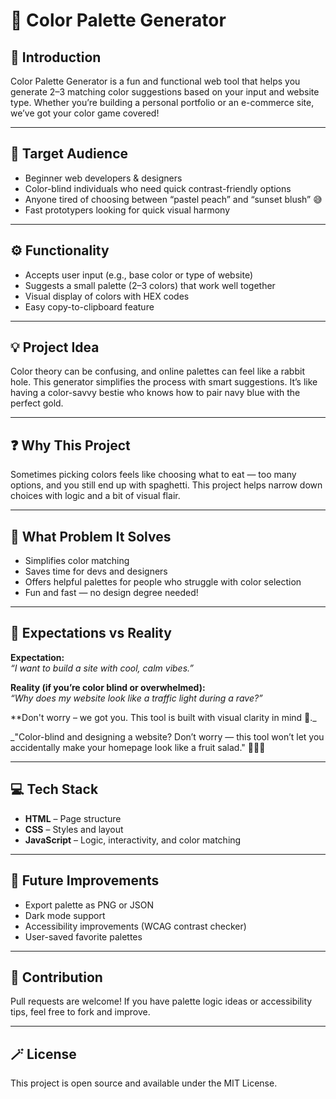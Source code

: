 # 🎨 Color Palette Generator

## 🧠 Introduction  
Color Palette Generator is a fun and functional web tool that helps you generate 2–3 matching color suggestions based on your input and website type. Whether you’re building a personal portfolio or an e-commerce site, we’ve got your color game covered!

---

## 🎯 Target Audience  
- Beginner web developers & designers  
- Color-blind individuals who need quick contrast-friendly options  
- Anyone tired of choosing between “pastel peach” and “sunset blush” 😅  
- Fast prototypers looking for quick visual harmony

---

## ⚙️ Functionality  
- Accepts user input (e.g., base color or type of website)
- Suggests a small palette (2–3 colors) that work well together
- Visual display of colors with HEX codes
- Easy copy-to-clipboard feature

---

## 💡 Project Idea  
Color theory can be confusing, and online palettes can feel like a rabbit hole. This generator simplifies the process with smart suggestions. It’s like having a color-savvy bestie who knows how to pair navy blue with the perfect gold.

---

## ❓ Why This Project  
Sometimes picking colors feels like choosing what to eat — too many options, and you still end up with spaghetti. This project helps narrow down choices with logic and a bit of visual flair.

---

## 🔧 What Problem It Solves  
- Simplifies color matching  
- Saves time for devs and designers  
- Offers helpful palettes for people who struggle with color selection  
- Fun and fast — no design degree needed!

---

## 🤔 Expectations vs Reality  

**Expectation:**  
_“I want to build a site with cool, calm vibes.”_

**Reality (if you’re color blind or overwhelmed):**  
_“Why does my website look like a traffic light during a rave?”_

**Don't worry – we got you. This tool is built with visual clarity in mind 💪._

_"Color-blind and designing a website? Don’t worry — this tool won’t let you accidentally make your homepage look like a fruit salad." 🍇🍌🍓

---

## 💻 Tech Stack  
- **HTML** – Page structure  
- **CSS** – Styles and layout  
- **JavaScript** – Logic, interactivity, and color matching

---

## 🚀 Future Improvements  
- Export palette as PNG or JSON  
- Dark mode support  
- Accessibility improvements (WCAG contrast checker)  
- User-saved favorite palettes

---

## 🙌 Contribution  
Pull requests are welcome! If you have palette logic ideas or accessibility tips, feel free to fork and improve.

---

## 🪄 License  
This project is open source and available under the MIT License.

